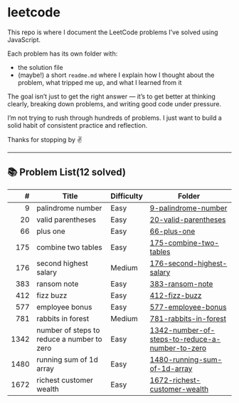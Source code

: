# leetcode

This repo is where I document the LeetCode problems I’ve solved using JavaScript.

Each problem has its own folder with:
- the solution file
- (maybe!) a short `readme.md` where I explain how I thought about the problem, what tripped me up, and what I learned from it

The goal isn’t just to get the right answer — it’s to get better at thinking clearly, breaking down problems, and writing good code under pressure.

I’m not trying to rush through hundreds of problems. I just want to build a solid habit of consistent practice and reflection.

Thanks for stopping by ✌️

---

## 📚 Problem List(12 solved)

| # | Title | Difficulty | Folder |
|--:|-------|------------|--------|
| 9 | palindrome number | Easy | [9-palindrome-number](./9-palindrome-number) |
| 20 | valid parentheses | Easy | [20-valid-parentheses](./20-valid-parentheses) |
| 66 | plus one | Easy | [66-plus-one](./66-plus-one) |
| 175 | combine two tables | Easy | [175-combine-two-tables](./175-combine-two-tables) |
| 176 | second highest salary | Medium | [176-second-highest-salary](./176-second-highest-salary) |
| 383 | ransom note | Easy | [383-ransom-note](./383-ransom-note) |
| 412 | fizz buzz | Easy | [412-fizz-buzz](./412-fizz-buzz) |
| 577 | employee bonus | Easy | [577-employee-bonus](./577-employee-bonus) |
| 781 | rabbits in forest | Medium | [781-rabbits-in-forest](./781-rabbits-in-forest) |
| 1342 | number of steps to reduce a number to zero | Easy | [1342-number-of-steps-to-reduce-a-number-to-zero](./1342-number-of-steps-to-reduce-a-number-to-zero) |
| 1480 | running sum of 1d array | Easy | [1480-running-sum-of-1d-array](./1480-running-sum-of-1d-array) |
| 1672 | richest customer wealth | Easy | [1672-richest-customer-wealth](./1672-richest-customer-wealth) |
